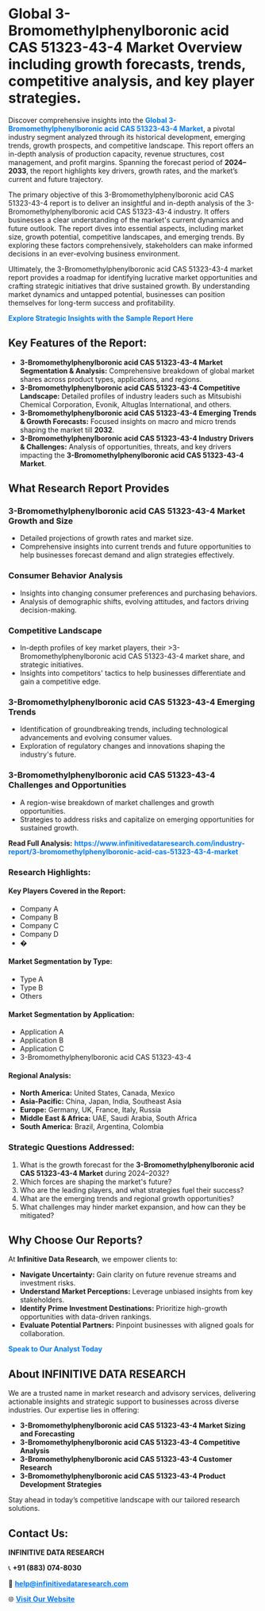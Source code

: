 <h1>Global 3-Bromomethylphenylboronic acid CAS 51323-43-4 Market Overview including growth forecasts, trends, competitive analysis, and key player strategies.</h1>
<p>
Discover comprehensive insights into the 
<a href="https://www.infinitivedataresearch.com/industry-report/3-bromomethylphenylboronic-acid-cas-51323-43-4-market" rel="dofollow" style="color: #007BFF; text-decoration: none;"><strong>Global 3-Bromomethylphenylboronic acid CAS 51323-43-4 Market</strong></a>, a pivotal industry segment analyzed through its historical development, emerging trends, growth prospects, and competitive landscape. This report offers an in-depth analysis of production capacity, revenue structures, cost management, and profit margins. Spanning the forecast period of <strong>2024–2033</strong>, the report highlights key drivers, growth rates, and the market’s current and future trajectory.
</p>
<p>
The primary objective of this 3-Bromomethylphenylboronic acid CAS 51323-43-4 report is to deliver an insightful and in-depth analysis of the 3-Bromomethylphenylboronic acid CAS 51323-43-4 industry. It offers businesses a clear understanding of the market's current dynamics and future outlook. The report dives into essential aspects, including market size, growth potential, competitive landscapes, and emerging trends. By exploring these factors comprehensively, stakeholders can make informed decisions in an ever-evolving business environment.
</p>
<p>
Ultimately, the 3-Bromomethylphenylboronic acid CAS 51323-43-4 market report provides a roadmap for identifying lucrative market opportunities and crafting strategic initiatives that drive sustained growth. By understanding market dynamics and untapped potential, businesses can position themselves for long-term success and profitability.
</p>
<p>
<a href="https://www.infinitivedataresearch.com/request-sample/reportId=110759" style="color: #007BFF; text-decoration: none;"><strong>Explore Strategic Insights with the Sample Report Here</strong></a>
</p>

<h2>Key Features of the Report:</h2>
<ul>
<li><strong>3-Bromomethylphenylboronic acid CAS 51323-43-4 Market Segmentation & Analysis:</strong> Comprehensive breakdown of global market shares across product types, applications, and regions.</li>
<li><strong>3-Bromomethylphenylboronic acid CAS 51323-43-4 Competitive Landscape:</strong> Detailed profiles of industry leaders such as Mitsubishi Chemical Corporation, Evonik, Altuglas International, and others.</li>
<li><strong>3-Bromomethylphenylboronic acid CAS 51323-43-4 Emerging Trends & Growth Forecasts:</strong> Focused insights on macro and micro trends shaping the market till <strong>2032</strong>.</li>
<li><strong>3-Bromomethylphenylboronic acid CAS 51323-43-4 Industry Drivers & Challenges:</strong> Analysis of opportunities, threats, and key drivers impacting the <strong>3-Bromomethylphenylboronic acid CAS 51323-43-4 Market</strong>.</li>
</ul>

<h2>What Research Report Provides</h2>
<h3>3-Bromomethylphenylboronic acid CAS 51323-43-4 Market Growth and Size</h3>
<ul>
<li>Detailed projections of growth rates and market size.</li>
<li>Comprehensive insights into current trends and future opportunities to help businesses forecast demand and align strategies effectively.</li>
</ul>

<h3>Consumer Behavior Analysis</h3>
<ul>
<li>Insights into changing consumer preferences and purchasing behaviors.</li>
<li>Analysis of demographic shifts, evolving attitudes, and factors driving decision-making.</li>
</ul>

<h3>Competitive Landscape</h3>
<ul>
<li>In-depth profiles of key market players, their >3-Bromomethylphenylboronic acid CAS 51323-43-4 market share, and strategic initiatives.</li>
<li>Insights into competitors' tactics to help businesses differentiate and gain a competitive edge.</li>
</ul>

<h3>3-Bromomethylphenylboronic acid CAS 51323-43-4 Emerging Trends</h3>
<ul>
<li>Identification of groundbreaking trends, including technological advancements and evolving consumer values.</li>
<li>Exploration of regulatory changes and innovations shaping the industry's future.</li>
</ul>

<h3>3-Bromomethylphenylboronic acid CAS 51323-43-4 Challenges and Opportunities</h3>
<ul>
<li>A region-wise breakdown of market challenges and growth opportunities.</li>
<li>Strategies to address risks and capitalize on emerging opportunities for sustained growth.</li>
</ul>
<p><strong>Read Full Analysis:</strong> <a href="https://www.infinitivedataresearch.com/industry-report/3-bromomethylphenylboronic-acid-cas-51323-43-4-market" rel="dofollow" style="color: #007BFF; text-decoration: none;"><strong>https://www.infinitivedataresearch.com/industry-report/3-bromomethylphenylboronic-acid-cas-51323-43-4-market</strong></a></p>
<h3>Research Highlights:</h3>
<h4>Key Players Covered in the Report:</h4>
<ul><li>Company A</li><li>Company B</li><li>Company C</li><li>Company D</li><li>�</li></ul>
<h4>Market Segmentation by Type:</h4>
<ul><li>Type A</li><li>Type B</li><li>Others</li></ul>
<h4>Market Segmentation by Application:</h4>
<ul><li>Application A</li><li>Application B</li><li>Application C</li><li>3-Bromomethylphenylboronic acid CAS 51323-43-4</li></ul>

<h4>Regional Analysis:</h4>
<ul>
<li><strong>North America:</strong> United States, Canada, Mexico</li>
<li><strong>Asia-Pacific:</strong> China, Japan, India, Southeast Asia</li>
<li><strong>Europe:</strong> Germany, UK, France, Italy, Russia</li>
<li><strong>Middle East & Africa:</strong> UAE, Saudi Arabia, South Africa</li>
<li><strong>South America:</strong> Brazil, Argentina, Colombia</li>
</ul>

<h3>Strategic Questions Addressed:</h3>
<ol>
<li>What is the growth forecast for the <strong>3-Bromomethylphenylboronic acid CAS 51323-43-4 Market</strong> during 2024–2032?</li>
<li>Which forces are shaping the market's future?</li>
<li>Who are the leading players, and what strategies fuel their success?</li>
<li>What are the emerging trends and regional growth opportunities?</li>
<li>What challenges may hinder market expansion, and how can they be mitigated?</li>
</ol>

<h2>Why Choose Our Reports?</h2>
<p>At <strong>Infinitive Data Research</strong>, we empower clients to:</p>
<ul>
<li><strong>Navigate Uncertainty:</strong> Gain clarity on future revenue streams and investment risks.</li>
<li><strong>Understand Market Perceptions:</strong> Leverage unbiased insights from key stakeholders.</li>
<li><strong>Identify Prime Investment Destinations:</strong> Prioritize high-growth opportunities with data-driven rankings.</li>
<li><strong>Evaluate Potential Partners:</strong> Pinpoint businesses with aligned goals for collaboration.</li>
</ul>
<p><a href="https://www.infinitivedataresearch.com/industry-report/3-bromomethylphenylboronic-acid-cas-51323-43-4-market" rel="dofollow" style="color: #007BFF; text-decoration: none;"><strong>Speak to Our Analyst Today</strong></a></p>

<h2>About INFINITIVE DATA RESEARCH</h2>
<p>We are a trusted name in market research and advisory services, delivering actionable insights and strategic support to businesses across diverse industries. Our expertise lies in offering:</p>
<ul>
<li><strong>3-Bromomethylphenylboronic acid CAS 51323-43-4 Market Sizing and Forecasting</strong></li>
<li><strong>3-Bromomethylphenylboronic acid CAS 51323-43-4 Competitive Analysis</strong></li>
<li><strong>3-Bromomethylphenylboronic acid CAS 51323-43-4 Customer Research</strong></li>
<li><strong>3-Bromomethylphenylboronic acid CAS 51323-43-4 Product Development Strategies</strong></li>
</ul>
<p>Stay ahead in today’s competitive landscape with our tailored research solutions.</p>

<h2>Contact Us:</h2>
<p><strong>INFINITIVE DATA RESEARCH</strong></p>
<p>📞 <strong>+91 (883) 074-8030</strong></p>
<p>📧 <strong><a href="mailto:help@infinitivedataresearch.com" style="color: #007BFF;">help@infinitivedataresearch.com</a></strong></p>
<p>🌐 <strong><a href="https://www.infinitivedataresearch.com" rel="dofollow" style="color: #007BFF;">Visit Our Website</a></strong></p>